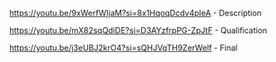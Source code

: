 https://youtu.be/9xWerfWIjaM?si=8x1HqoqDcdv4pIeA - Description

https://youtu.be/mX82sqQdiDE?si=D3AYzfrpPG-ZpJtF - Qualification

https://youtu.be/j3eUBJ2krO4?si=sQHJVqTH9ZerWelf - Final
